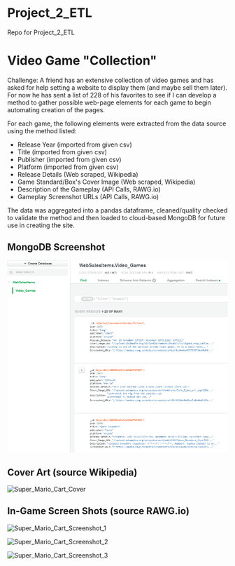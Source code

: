 # Project_2_ETL
Repo for Project_2_ETL

# Video Game "Collection"
Challenge: A friend has an extensive collection of video games and has asked for help setting a website to display them (and maybe sell them later). For now he has sent a list of 228 of his favorites to see if I can develop a method to gather possible web-page elements for each game to begin automating creation of the pages.

For each game, the following elements were extracted from the data source using the method listed:
* Release Year (imported from given csv)
* Title (imported from given csv)
* Publisher (imported from given csv)
* Platform (imported from given csv)
* Release Details (Web scraped, Wikipedia)
* Game Standard/Box's Cover Image (Web scraped, Wikipedia)
* Description of the Gameplay (API Calls, RAWG.io)
* Gameplay Screenshot URLs (API Calls, RAWG.io)

The data was aggregated into a pandas dataframe, cleaned/quality checked to validate the method and then loaded to cloud-based MongoDB for future use in creating the site.

## MongoDB Screenshot
![DB_Screenshot](MongoDB_Screenshot.png)

## Cover Art (source Wikipedia)

![Super_Mario_Cart_Cover](https://upload.wikimedia.org/wikipedia/en/thumb/3/38/Supermariokart_box.JPG/220px-Supermariokart_box.JPG)


## In-Game Screen Shots (source RAWG.io)

![Super_Mario_Cart_Screenshot_1](https://media.rawg.io/media/screenshots/ca2/ca2f8c6488f8204c9f6371043a8e3414.jpg)

![Super_Mario_Cart_Screenshot_2](https://media.rawg.io/media/screenshots/971/971f8d29b7babb8955823b02e7ebb1d9.jpg)

![Super_Mario_Cart_Screenshot_3](https://media.rawg.io/media/screenshots/3fe/3fe623feeb8cf55a25845d56522c877e.jpg)